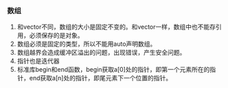 ### 数组   
1. 和vector不同，数组的大小是固定不变的。和vector一样，数组中也不能存引用，必须保存的是对象。
2. 数组必须是固定的类型，所以不能用auto声明数组。
3. 数组越界会造成缓冲区溢出的问题，出现错误，产生安全问题。
4. 指针也是迭代器   
5. 标准库begin和end函数，begin获取a[0]处的指针，即第一个元素所在的指针，end获取a[n]处的指针，即尾元素下一个位置的指针。
